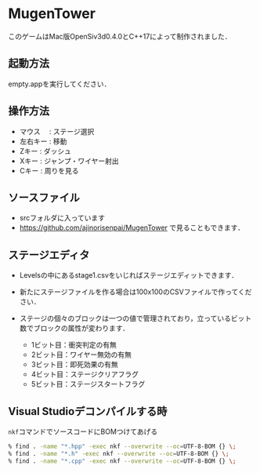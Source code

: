 MugenTower
=========
このゲームはMac版OpenSiv3d0.4.0とC++17によって制作されました．

## 起動方法
empty.appを実行してください．

## 操作方法

* マウス　  : ステージ選択
* 左右キー  : 移動
* Zキー     : ダッシュ
* Xキー     : ジャンプ・ワイヤー射出
* Cキー     : 周りを見る

## ソースファイル
* srcフォルダに入っています
* https://github.com/ajinorisenpai/MugenTower で見ることもできます．

## ステージエディタ
 * Levelsの中にあるstage1.csvをいじればステージエディットできます．
 * 新たにステージファイルを作る場合は100x100のCSVファイルで作ってください．

 * ステージの個々のブロックは一つの値で管理されており，立っているビット数でブロックの属性が変わります．
     * 1ビット目：衝突判定の有無
     * 2ビット目：ワイヤー無効の有無
     * 3ビット目：即死効果の有無
     * 4ビット目：ステージクリアフラグ
     * 5ビット目：ステージスタートフラグ

## Visual Studioデコンパイルする時
`nkf`コマンドでソースコードにBOMつけてあげる
```bash
% find . -name "*.hpp" -exec nkf --overwrite --oc=UTF-8-BOM {} \;
% find . -name "*.h" -exec nkf --overwrite --oc=UTF-8-BOM {} \;
% find . -name "*.cpp" -exec nkf --overwrite --oc=UTF-8-BOM {} \;
```